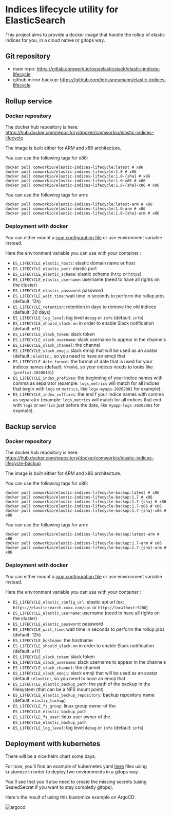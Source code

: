# Indices lifecycle utility for ElasticSearch

This project aims to provide a docker image that handle the rollup of elastic indices for you, in a cloud native or gitops way.

## Git repository

* main repo: https://gitlab.comwork.io/oss/elasticstack/elastic-indices-lifecycle
* github mirror backup: https://github.com/idrissneumann/elastic-indices-lifecycle

## Rollup service
### Docker repository

The docker hub repository is here: https://hub.docker.com/repository/docker/comworkio/elastic-indices-lifecycle

The image is built either for ARM and x86 architecture. 

You can use the following tags for x86:

```shell
docker pull comworkio/elastic-indices-lifecycle:latest # x86
docker pull comworkio/elastic-indices-lifecycle:1.0 # x86
docker pull comworkio/elastic-indices-lifecycle:1.0-{sha} # x86
docker pull comworkio/elastic-indices-lifecycle:1.0-x86 # x86
docker pull comworkio/elastic-indices-lifecycle:1.0-{sha}-x86 # x86
```

You can use the following tags for arm:

```shell
docker pull comworkio/elastic-indices-lifecycle:latest-arm # x86
docker pull comworkio/elastic-indices-lifecycle:1.0-arm # x86
docker pull comworkio/elastic-indices-lifecycle:1.0-{sha}-arm # x86
```

### Deployment with docker

You can either mount a [json configuration file](https://gitlab.comwork.io/oss/elastic-indices-lifecycle/-/blob/master/rollup_conf.json) or use environment variable instead.

Here the environment variable you can use with your container :

* `ES_LIFECYCLE_elastic_hosts`: elastic domain name or host
* `ES_LIFECYCLE_elastic_port`: elastic port
* `ES_LIFECYCLE_elastic_scheme`: elastic scheme (`http` or `https`)
* `ES_LIFECYCLE_elastic_username`: username (need to have all rights on the cluster)
* `ES_LIFECYCLE_elastic_password`: password
* `ES_LIFECYCLE_wait_time`: wait time in seconds to perform the rollup jobs (default: 12h)
* `ES_LIFECYCLE_retention`: retention in days to remove the old indices (default: 30 days)
* `ES_LIFECYCLE_log_level`: log level `debug` or `info` (default: `info`)
* `ES_LIFECYCLE_should_slack`: `on` in order to enable Slack notification (default: `off`)
* `ES_LIFECYCLE_slack_token`: slack token
* `ES_LIFECYCLE_slack_username`: slack username to appear in the channels
* `ES_LIFECYCLE_slack_channel`: the channel
* `ES_LIFECYCLE_slack_emoji`: slack emoji that will be used as an avatar (default `:elastic:`, so you need to have an emoji that 
* `ES_LIFECYCLE_date_format`: the format of date that is used for your indices names (default: `%Y%m%d`, so your indices needs to looks like `{prefix}-20200101`)
* `ES_LIFECYCLE_index_prefixes`: the beginning of your indice names with comma as separator (example: `logs,metrics` will match for all indices that begin with `logs` or `metrics`, like `logs-myapp-20202001` for example).
* `ES_LIFECYCLE_index_suffixes`: the end f your indice names with comma as separator (example: `logs,metrics` will match for all indices that end with `logs` or `metrics` just before the date, like `myapp-logs-20202001` for example).

## Backup service

### Docker repository

The docker hub repository is here: https://hub.docker.com/repository/docker/comworkio/elastic-indices-lifecycle-backup

The image is built either for ARM and x86 architecture. 

You can use the following tags for x86:

```shell
docker pull comworkio/elastic-indices-lifecycle-backup:latest # x86
docker pull comworkio/elastic-indices-lifecycle-backup:1.7 # x86
docker pull comworkio/elastic-indices-lifecycle-backup:1.7-{sha} # x86
docker pull comworkio/elastic-indices-lifecycle-backup:1.7-x86 # x86
docker pull comworkio/elastic-indices-lifecycle-backup:1.7-{sha}-x86 # x86
```

You can use the following tags for arm:

```shell
docker pull comworkio/elastic-indices-lifecycle-backup:latest-arm # x86
docker pull comworkio/elastic-indices-lifecycle-backup:1.7-arm # x86
docker pull comworkio/elastic-indices-lifecycle-backup:1.7-{sha}-arm # x86
```

### Deployment with docker

You can either mount a [json configuration file](https://gitlab.comwork.io/oss/elastic-indices-lifecycle/-/blob/master/backup_config.json) or use environment variable instead.

Here the environment variable you can use with your container :

* `ES_LIFECYCLE_elastic_config_url`: elastic api url (ex: `https://elasticsearch.xxxx.com/api` or `http://localhost:9200`)
* `ES_LIFECYCLE_elastic_username`: username (need to have all rights on the cluster)
* `ES_LIFECYCLE_elastic_password`: password
* `ES_LIFECYCLE_wait_time`: wait time in seconds to perform the rollup jobs (default: 12h)
* `ES_LIFECYCLE_hostname`: the hostname
* `ES_LIFECYCLE_should_slack`: `on` in order to enable Slack notification (default: `off`)
* `ES_LIFECYCLE_slack_token`: slack token
* `ES_LIFECYCLE_slack_username`: slack username to appear in the channels
* `ES_LIFECYCLE_slack_channel`: the channel
* `ES_LIFECYCLE_slack_emoji`: slack emoji that will be used as an avatar (default `:elastic:`, so you need to have an emoji that 
* `ES_LIFECYCLE_elastic_backup_path`: the path of the backup in the filesystem (that can be a NFS mount point)
* `ES_LIFECYCLE_elastic_backup_repository`: backup repository name (default: `elastic_backup`)
* `ES_LIFECYCLE_fs_group`: linux group owner of the `ES_LIFECYCLE_elastic_backup_path`
* `ES_LIFECYCLE_fs_user`: linux user owner of the `ES_LIFECYCLE_elastic_backup_path`
* `ES_LIFECYCLE_log_level`: log level `debug` or `info` (default: `info`)

## Deployment with kubernetes

There will be a nice helm chart some days.

For now, you'll find an example of kubernetes yaml [here](https://gitlab.comwork.io/oss/elastic-indices-lifecycle/-/tree/master/kubernetes) files using kustomize in order to deploy two environments in a gitops way.

You'll see that you'll also need to create the missing secrets (using SealedSecret if you want to stay completly gitops).

Here's the result of using this kustomize example on ArgoCD:

![argocd](https://gitlab.comwork.io/oss/elasticstack/elastic-indices-lifecycle/-/raw/master/images/argocd.png)

